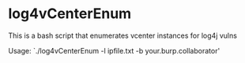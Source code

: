# log4vCenterEnum
This is a bash script that enumerates vcenter instances for log4j vulns

Usage: `./log4vCenterEnum -l ipfile.txt -b your.burp.collaborator'
